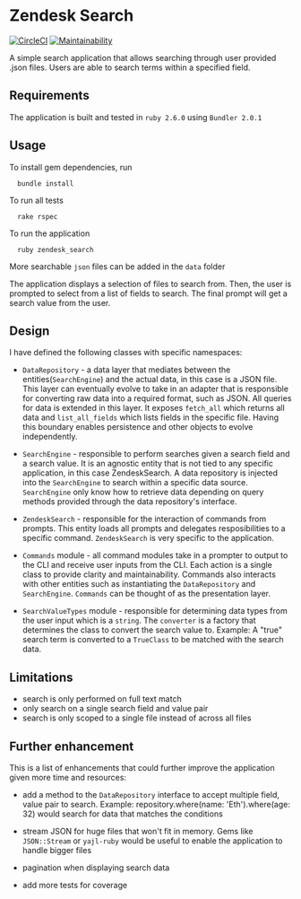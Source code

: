 # Zendesk Search

[![CircleCI](https://circleci.com/gh/daphsta/search.svg?style=svg)](https://circleci.com/gh/daphsta/search)
[![Maintainability](https://api.codeclimate.com/v1/badges/48dadc98a2cd19a97366/maintainability)](https://codeclimate.com/github/daphsta/search/maintainability)

A simple search application that allows searching through user provided .json files.
Users are able to search terms within a specified field.

## Requirements

The application is built and tested in `ruby 2.6.0` using `Bundler 2.0.1`

## Usage

To install gem dependencies, run
```
  bundle install
```

To run all tests
```
  rake rspec
```

To run the application
```
  ruby zendesk_search
```

More searchable `json` files can be added in the `data` folder

The application displays a selection of files to search from.
Then, the user is prompted to select from a list of fields to search.
The final prompt will get a search value from the user.

## Design

I have defined the following classes with specific namespaces:

* `DataRepository` - a data layer that mediates between the entities(`SearchEngine`)
                    and the actual data, in this case is a JSON file. This layer can eventually
                    evolve to take in an adapter that is responsible for converting raw data into a required
                    format, such as JSON. All queries for data is extended in this layer.
                    It exposes `fetch_all` which returns all data and `list_all_fields` which lists fields
                    in the specific file.
                    Having this boundary enables persistence and other objects to evolve independently.

* `SearchEngine` - responsible to perform searches given a search field and a search value.
                   It is an agnostic entity that is not tied to any specific application, in this case ZendeskSearch.
                   A data repository is injected into the `SearchEngine` to search within a specific data source.
                   `SearchEngine` only know how to retrieve data depending on query methods provided through
                   the data repository's interface.

* `ZendeskSearch` - responsible for the interaction of commands from prompts. This entity loads all prompts and delegates
                    resposibilities to a specific command. `ZendeskSearch` is very specific to the application.

* `Commands` module - all command modules take in a prompter to output to the CLI and receive user inputs from the CLI.
                      Each action is a single class to provide clarity and maintainability. Commands also interacts with
                      other entities such as instantiating the `DataRepository` and `SearchEngine`. `Commands` can be
                      thought of as the presentation layer.

* `SearchValueTypes` module - responsible for determining data types from the user input which is a `string`.
                              The `converter` is a factory that determines the class to convert the search value to.
                              Example: A "true" search term is converted to a `TrueClass` to be matched with the search data.

## Limitations

* search is only performed on full text match
* only search on a single search field and value pair
* search is only scoped to a single file instead of across all files

## Further enhancement

This is a list of enhancements that could further improve the application given more time and resources:

* add a method to the `DataRepository` interface to accept multiple field, value pair to search.
  Example: repository.where(name: 'Eth').where(age: 32) would search for data that matches the conditions

* stream JSON for huge files that won't fit in memory. Gems like `JSON::Stream` or `yajl-ruby` would be useful
  to enable the application to handle bigger files

* pagination when displaying search data

* add more tests for coverage
